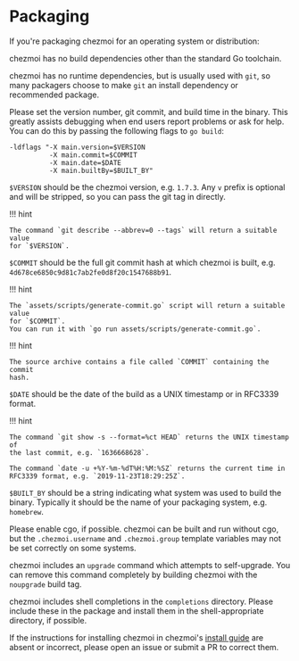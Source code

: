 # Packaging

If you're packaging chezmoi for an operating system or distribution:

chezmoi has no build dependencies other than the standard Go toolchain.

chezmoi has no runtime dependencies, but is usually used with `git`, so many
packagers choose to make `git` an install dependency or recommended package.

Please set the version number, git commit, and build time in the binary. This
greatly assists debugging when end users report problems or ask for help. You
can do this by passing the following flags to `go build`:

```text
-ldflags "-X main.version=$VERSION
          -X main.commit=$COMMIT
          -X main.date=$DATE
          -X main.builtBy=$BUILT_BY"
```

`$VERSION` should be the chezmoi version, e.g. `1.7.3`. Any `v` prefix is
optional and will be stripped, so you can pass the git tag in directly.

!!! hint

    The command `git describe --abbrev=0 --tags` will return a suitable value
    for `$VERSION`.

`$COMMIT` should be the full git commit hash at which chezmoi is built, e.g.
`4d678ce6850c9d81c7ab2fe0d8f20c1547688b91`.

!!! hint

    The `assets/scripts/generate-commit.go` script will return a suitable value
    for `$COMMIT`.
    You can run it with `go run assets/scripts/generate-commit.go`.

!!! hint

    The source archive contains a file called `COMMIT` containing the commit
    hash.

`$DATE` should be the date of the build as a UNIX timestamp or in RFC3339
format.

!!! hint

    The command `git show -s --format=%ct HEAD` returns the UNIX timestamp of
    the last commit, e.g. `1636668628`.

    The command `date -u +%Y-%m-%dT%H:%M:%SZ` returns the current time in
    RFC3339 format, e.g. `2019-11-23T18:29:25Z`.

`$BUILT_BY` should be a string indicating what system was used to build the
binary. Typically it should be the name of your packaging system, e.g.
`homebrew`.

Please enable cgo, if possible. chezmoi can be built and run without cgo, but
the `.chezmoi.username` and `.chezmoi.group` template variables may not be set
correctly on some systems.

chezmoi includes an `upgrade` command which attempts to self-upgrade. You can
remove this command completely by building chezmoi with the `noupgrade` build
tag.

chezmoi includes shell completions in the `completions` directory. Please
include these in the package and install them in the shell-appropriate
directory, if possible.

If the instructions for installing chezmoi in chezmoi's [install
guide](../install.md) are absent or incorrect, please open an issue or submit a
PR to correct them.

